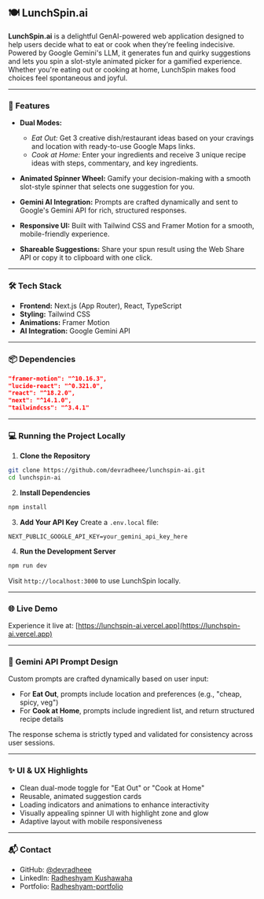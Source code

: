 ## 🍽️ LunchSpin.ai

**LunchSpin.ai** is a delightful GenAI-powered web application designed to help users decide what to eat or cook when they’re feeling indecisive. Powered by Google Gemini's LLM, it generates fun and quirky suggestions and lets you spin a slot-style animated picker for a gamified experience. Whether you're eating out or cooking at home, LunchSpin makes food choices feel spontaneous and joyful.

---

### 🚀 Features

* **Dual Modes:**

  * *Eat Out:* Get 3 creative dish/restaurant ideas based on your cravings and location with ready-to-use Google Maps links.
  * *Cook at Home:* Enter your ingredients and receive 3 unique recipe ideas with steps, commentary, and key ingredients.

* **Animated Spinner Wheel:** Gamify your decision-making with a smooth slot-style spinner that selects one suggestion for you.

* **Gemini AI Integration:** Prompts are crafted dynamically and sent to Google's Gemini API for rich, structured responses.

* **Responsive UI:** Built with Tailwind CSS and Framer Motion for a smooth, mobile-friendly experience.

* **Shareable Suggestions:** Share your spun result using the Web Share API or copy it to clipboard with one click.

---

### 🛠️ Tech Stack

* **Frontend:** Next.js (App Router), React, TypeScript
* **Styling:** Tailwind CSS
* **Animations:** Framer Motion
* **AI Integration:** Google Gemini API

---

### 📦 Dependencies

```json
"framer-motion": "^10.16.3",
"lucide-react": "^0.321.0",
"react": "^18.2.0",
"next": "^14.1.0",
"tailwindcss": "^3.4.1"
```

---

### 💻 Running the Project Locally

1. **Clone the Repository**

```bash
git clone https://github.com/devradheee/lunchspin-ai.git
cd lunchspin-ai
```

2. **Install Dependencies**

```bash
npm install
```

3. **Add Your API Key**
   Create a `.env.local` file:

```
NEXT_PUBLIC_GOOGLE_API_KEY=your_gemini_api_key_here
```

4. **Run the Development Server**

```bash
npm run dev
```

Visit `http://localhost:3000` to use LunchSpin locally.

---

### 🌐 Live Demo

Experience it live at: [https://lunchspin-ai.vercel.app](https://lunchspin-ai.vercel.app)

---


### 🧠 Gemini API Prompt Design

Custom prompts are crafted dynamically based on user input:

* For **Eat Out**, prompts include location and preferences (e.g., "cheap, spicy, veg")
* For **Cook at Home**, prompts include ingredient list, and return structured recipe details

The response schema is strictly typed and validated for consistency across user sessions.

---

### ✨ UI & UX Highlights

* Clean dual-mode toggle for "Eat Out" or "Cook at Home"
* Reusable, animated suggestion cards
* Loading indicators and animations to enhance interactivity
* Visually appealing spinner UI with highlight zone and glow
* Adaptive layout with mobile responsiveness

---
### 📬 Contact

* GitHub: [@devradheee](https://github.com/devradheee)
* LinkedIn: [Radheshyam Kushawaha](https://www.linkedin.com/in/Radheshyam-choudhary-7688b91ba/)
* Portfolio: [Radheshyam-portfolio](https://radheee.vercel.app/)
